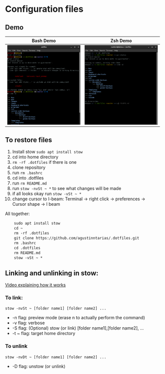 # Configuration files

## Demo


Bash Demo                  |  Zsh Demo
:-------------------------:|:-------------------------:
![](images/bash-demo.png)   |  ![](images/ohmyzsh-demo.png)

## To restore files
1. Install stow `sudo apt install stow`
2. cd into home directory
3. `rm -rf .dotfiles` if there is one
4. clone repository
5. run `rm .bashrc`
6. cd into .dotfiles
7. run `rm README.md`
8. run `stow -nvSt ~ *` to see what changes will be made
9. if all looks okay run `stow -vSt ~ *`
10. change cursor to I-beam: Terminal -> right click -> preferences -> Cursor shape -> I beam

All together:
```
    sudo apt install stow
    cd ~
    rm -rf .dotfiles
    git clone https://github.com/agustinntarias/.dotfiles.git
    rm .bashrc
    cd .dotfiles
    rm README.md
    stow -vSt ~ *
```

## Linking and unlinking in stow:

[Video explaining how it works](https://www.youtube.com/watch?v=CFzEuBGPPPg)

### To link:

    stow -nvSt ~ [folder name1] [folder name2] ...

- -n flag: preview mode (erase n to actually perform the command)
- -v flag: verbose
- -S flag: (Optional) stow (or link) [folder name1],[folder name2], ...
- -t ~ flag: target home directory

### To unlink

    stow -nvDt ~ [folder name1] [folder name2] ...

- -D flag: unstow (or unlink)
